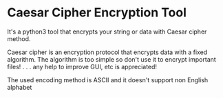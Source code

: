 # Caesar Cipher Encryption Tool
It's a python3 tool that encrypts your string or data with Caesar cipher method.

Caesar cipher is an encryption protocol that encrypts data with a fixed algorithm.
The algorithm is too simple so don't use it to encrypt important files!
.
.
.
any help to improve GUI, etc is appreciated!
<p>The used encoding method is ASCII and it doesn't support non English alphabet</p>
